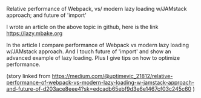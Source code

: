 

Relative performance of Webpack, vs/ modern lazy loading w/JAMstack approach; and future of 'import'

I wrote an article on the above topic in github, here is the link
https://lazy.mbake.org

In the article I compare performance of Webpack vs modern lazy loading w/JAMstack approach.
And I touch future of 'import' and show an advanced example of lazy loading. Plus I give tips on how to optimize performance.


(story linked from https://medium.com/@uptimevic_21812/relative-performance-of-webpack-vs-modern-lazy-loading-w-jamstack-approach-and-future-of-d203ace8eee4?sk=edcadb65ebf9d3e6e1467cf03c245c60 )